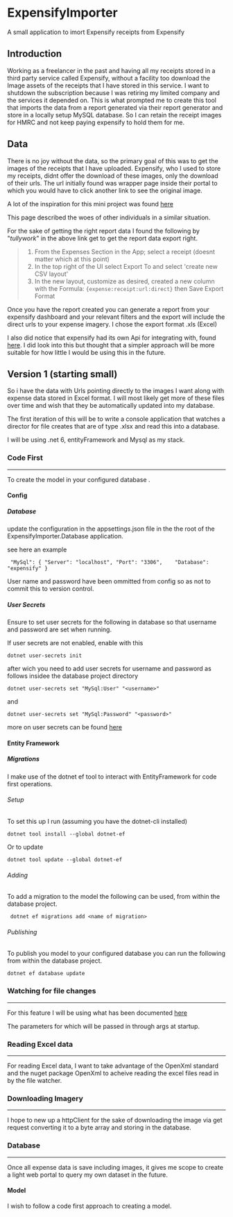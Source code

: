 # ExpensifyImporter

A small application to imort Expensify receipts from Expensify

## Introduction

Working as a freelancer in the past and having all my receipts stored in a third party service called Expensify, without a facility 
too download the Image assets of the receipts that I have stored in this service. I want to shutdown the subscription because I was retiring my limited 
company and the services it depended on. This is what prompted me to create this tool that 
imports the data from a report generated via their report generator and store in a locally setup MySQL database.
So I can retain the receipt images for HMRC and not keep paying expensify to hold them for me.

## Data

There is no joy without the data, so the primary goal of this was to get the images of the receipts that I have uploaded.
Expensify, who I used to store my receipts, didnt offer the download of these images, only the download of their urls.
The url initially found was wrapper page inside their portal to which you would have to click another link to see the original image.

A lot of the inspiration for this mini project was found [here](https://community.expensify.com/discussion/3531/how-do-i-export-download-actual-images-of-receipts-for-document-support-storage)

This page described the woes of other individuals in a similar situation.

For the sake of getting the right report data I found the following by "*tullywork*" in the above link get to get the report data export right.

>1) From the Expenses Section in the App; select a receipt (doesnt matter which at this point)
>2) In the top right of the UI select Export To and select 'create new CSV layout'
>3) In the new layout, customize as desired, created a new column with the Formula: `{expense:receipt:url:direct}` then Save Export Format


Once you have the report created you can generate a report from your expensify dashboard and your relevant filters and the export will include
the direct urls to your expense imagery.
I chose the export format .xls (Excel)

I also did notice that expensify had its own Api for integrating with, found [here](https://integrations.expensify.com/Integration-Server/doc/#report-exporter).
I did look into this but thought that a simpler approach will be more suitable for how little I would be using this in the future.

## Version 1 (starting small)

So i have the data with Urls pointing directly to the images I want along with expense data stored in Excel format.
I will most likely get more of these files over time and wish that they be automatically updated into my database.

The first iteration of this will be to write a console application that watches a director for file creates that are of type
.xlsx and read this into a database.

I will be using .net 6, entityFramework and Mysql as my stack.

### Code First
---
To create the model in your configured database .

#### Config

##### Database
update the configuration in the appsettings.json file in the the root of the  ExpensifyImporter.Database application.

see here an example

`  "MySql": {
    "Server": "localhost",
    "Port": "3306",    "Database": "expensify"
   }
`

User name and password have been ommitted from config so as not to commit this to version control.

##### User Secrets

Ensure to set user secrets for the following in database so that username and password are set when running.

If user secrets are not enabled, enable with this

`dotnet user-secrets init`     

after wich you need to add user secrets for username and password as follows insidee the database project  directory

` dotnet user-secrets set "MySql:User" "<username>"
` 

and

` dotnet user-secrets set "MySql:Password" "<password>"
` 

more on user secrets can be found [here](https://docs.microsoft.com/en-us/aspnet/core/security/app-secrets?view=aspnetcore-6.0&tabs=windows)

#### Entity Framework

##### Migrations

I make use of the dotnet ef tool to interact with EntityFramework for code first operations.

###### Setup

To set this up I run (assuming you have the dotnet-cli installed)

`dotnet tool install --global dotnet-ef`

Or to update

`dotnet tool update --global dotnet-ef `


###### Adding
To add a migration to the model the following can be used, from within the database project.

` dotnet ef migrations add <name of migration>`

###### Publishing

To publish you model to your configured database you can  run the following from within the database project.

`dotnet ef database update `


### Watching for file changes
---
For  this feature I will be using what has been documented [here](https://docs.microsoft.com/en-us/dotnet/api/system.io.filesystemwatcher?view=net-6.0)

The parameters for which will be passed in through args at startup.


### Reading Excel data
---
For reading Excel data, I want to take advantage of the OpenXml standard and the nuget package OpenXml to acheive reading
the excel files read in by the file watcher.


### Downloading Imagery
---
I hope to new up a httpClient for the sake of downloading the image via get request converting it to a byte array and storing in the database.

### Database 
---

Once all expense data is save including images, it gives me scope to create a light web portal to query my own dataset in the future.

#### Model

I wish to follow a code first approach to creating a model. 


